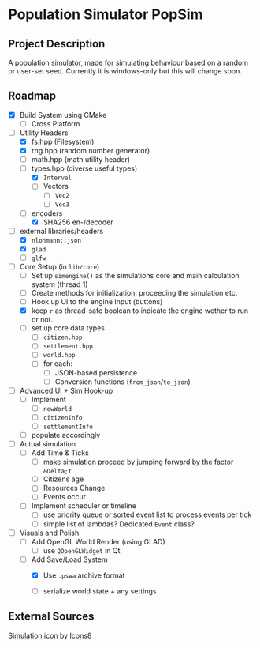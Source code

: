 # Population Simulator PopSim

## Project Description
A population simulator, made for simulating behaviour based on a random or user-set seed.
Currently it is windows-only but this will change soon.

## Roadmap
- [x] Build System using CMake
    - [ ] Cross Platform

- [ ] Utility Headers
    - [x] fs.hpp (Filesystem)
    - [x] rng.hpp (random number generator)
    - [ ] math.hpp (math utility header)
    - [ ] types.hpp (diverse useful types)
        - [x] `Interval`
        - [ ] Vectors
            - [ ] `Vec2`
            - [ ] `Vec3`

    - [ ] encoders
        - [x] SHA256 en-/decoder

- [ ] external libraries/headers
    - [x] `nlohmann::json`
    - [x] `glad`
    - [ ] `glfw`

- [ ] Core Setup (in `lib/core`)
    - [ ] Set up `simengine()` as the simulations core and main calculation system (thread 1)
    - [ ] Create methods for initialization, proceeding the simulation etc.
    - [ ] Hook up UI to the engine Input (buttons)
    - [x] keep `r` as thread-safe boolean to indicate the engine wether to run or not.
    - [ ] set up core data types
        - [ ] `citizen.hpp`
        - [ ] `settlement.hpp`
        - [ ] `world.hpp`
        - [ ] for each:
            - [ ] JSON-based persistence
            - [ ] Conversion functions (`from_json`/`to_json`)

- [ ] Advanced UI + Sim Hook-up
    - [ ] Implement
        - [ ] `newWorld`
        - [ ] `citizenInfo`
        - [ ] `settlementInfo`
    - [ ] populate accordingly

- [ ] Actual simulation
    - [ ] Add Time & Ticks
        - [ ] make simulation proceed by jumping forward by the factor `&Delta;t`
        - [ ] Citizens age
        - [ ] Resources Change
        - [ ] Events occur
    - [ ] Implement scheduler or timeline
        - [ ] use priority queue or sorted event list to process events per tick
        - [ ] simple list of lambdas? Dedicated `Event` class?

- [ ] Visuals and Polish
    - [ ] Add OpenGL World Render (using GLAD)
        - [ ] use `QOpenGLWidget` in Qt
    - [ ] Add Save/Load System
        - [x] Use `.pswa` archive format
        - [ ] serialize world state + any settings
    




## External Sources
<a target="_blank" href="https://icons8.com/icon/p2YCDur26Xn9/simulation">Simulation</a> icon by <a target="_blank" href="https://icons8.com">Icons8</a>